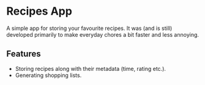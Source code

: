 
# Recipes App

A simple app for storing your favourite recipes. It was (and is still) developed primarily to make everyday chores a bit faster and less annoying.



## Features

- Storing recipes along with their metadata (time, rating etc.).
- Generating shopping lists.

